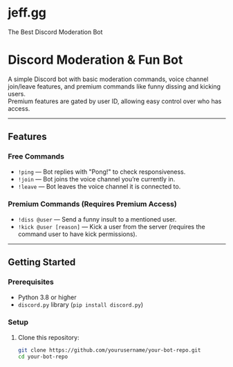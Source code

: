 # jeff.gg
The Best Discord Moderation Bot
# Discord Moderation & Fun Bot

A simple Discord bot with basic moderation commands, voice channel join/leave features, and premium commands like funny dissing and kicking users.  
Premium features are gated by user ID, allowing easy control over who has access.

---

## Features

### Free Commands
- `!ping` — Bot replies with "Pong!" to check responsiveness.
- `!join` — Bot joins the voice channel you’re currently in.
- `!leave` — Bot leaves the voice channel it is connected to.

### Premium Commands (Requires Premium Access)
- `!diss @user` — Send a funny insult to a mentioned user.
- `!kick @user [reason]` — Kick a user from the server (requires the command user to have kick permissions).

---

## Getting Started

### Prerequisites

- Python 3.8 or higher  
- `discord.py` library (`pip install discord.py`)  

### Setup

1. Clone this repository:
   ```bash
   git clone https://github.com/yourusername/your-bot-repo.git
   cd your-bot-repo
